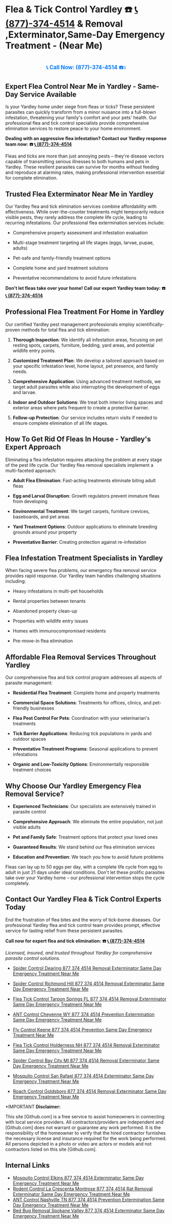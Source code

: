# Flea & Tick Control Yardley ☎️ [📞 (877)-374-4514](https://pest-control-4514.netlify.app) & Removal ,Exterminator,Same-Day Emergency Treatment - (Near Me) 
# 

<p align="center" style="font-size: 1.2em; font-weight: bold; margin: 20px 0;">
  <a href="https://pest-control-4514.netlify.app" target="_blank" style="color: #007BFF; text-decoration: none;">📞 Call Now: (877)-374-4514 ☎️💧</a>
</p>

## Expert Flea Control Near Me in Yardley - Same-Day Service Available

Is your Yardley home under siege from fleas or ticks? These persistent parasites can quickly transform from a minor nuisance into a full-blown infestation, threatening your family's comfort and your pets' health. Our professional flea and tick control specialists provide comprehensive elimination services to restore peace to your home environment.

**Dealing with an aggressive flea infestation? Contact our Yardley response team now: ☎️ [📞 (877)-374-4514](https://pest-control-4514.netlify.app)**

Fleas and ticks are more than just annoying pests – they're disease vectors capable of transmitting serious illnesses to both humans and pets in Yardley. These resilient parasites can survive for months without feeding and reproduce at alarming rates, making professional intervention essential for complete elimination.

## Trusted Flea Exterminator Near Me in Yardley

Our Yardley flea and tick elimination services combine affordability with effectiveness. While over-the-counter treatments might temporarily reduce visible pests, they rarely address the complete life cycle, leading to recurring infestations. Our professional flea extermination services include:

- Comprehensive property assessment and infestation evaluation  

- Multi-stage treatment targeting all life stages (eggs, larvae, pupae, adults)  

- Pet-safe and family-friendly treatment options  

- Complete home and yard treatment solutions  

- Preventative recommendations to avoid future infestations  

**Don't let fleas take over your home! Call our expert Yardley team today: ☎️ [📞 (877)-374-4514](https://pest-control-4514.netlify.app)**

## Professional Flea Treatment For Home in Yardley

Our certified Yardley pest management professionals employ scientifically-proven methods for total flea and tick elimination:

1. **Thorough Inspection**: We identify all infestation areas, focusing on pet resting spots, carpets, furniture, bedding, yard areas, and potential wildlife entry points.  

2. **Customized Treatment Plan**: We develop a tailored approach based on your specific infestation level, home layout, pet presence, and family needs.  

3. **Comprehensive Application**: Using advanced treatment methods, we target adult parasites while also interrupting the development of eggs and larvae.  

4. **Indoor and Outdoor Solutions**: We treat both interior living spaces and exterior areas where pets frequent to create a protective barrier.  

5. **Follow-up Protection**: Our service includes return visits if needed to ensure complete elimination of all life stages.  

## How To Get Rid Of Fleas In House - Yardley's Expert Approach

Eliminating a flea infestation requires attacking the problem at every stage of the pest life cycle. Our Yardley flea removal specialists implement a multi-faceted approach:

- **Adult Flea Elimination**: Fast-acting treatments eliminate biting adult fleas  

- **Egg and Larval Disruption**: Growth regulators prevent immature fleas from developing  

- **Environmental Treatment**: We target carpets, furniture crevices, baseboards, and pet areas  

- **Yard Treatment Options**: Outdoor applications to eliminate breeding grounds around your property  

- **Preventative Barrier**: Creating protection against re-infestation  

## Flea Infestation Treatment Specialists in Yardley

When facing severe flea problems, our emergency flea removal service provides rapid response. Our Yardley team handles challenging situations including:

- Heavy infestations in multi-pet households  

- Rental properties between tenants  

- Abandoned property clean-up  

- Properties with wildlife entry issues  

- Homes with immunocompromised residents  

- Pre-move-in flea elimination  

## Affordable Flea Removal Services Throughout Yardley

Our comprehensive flea and tick control program addresses all aspects of parasite management:

- **Residential Flea Treatment**: Complete home and property treatments  

- **Commercial Space Solutions**: Treatments for offices, clinics, and pet-friendly businesses  

- **Flea Pest Control For Pets**: Coordination with your veterinarian's treatments  

- **Tick Barrier Applications**: Reducing tick populations in yards and outdoor spaces  

- **Preventative Treatment Programs**: Seasonal applications to prevent infestations  

- **Organic and Low-Toxicity Options**: Environmentally responsible treatment choices  

## Why Choose Our Yardley Emergency Flea Removal Service?

- **Experienced Technicians**: Our specialists are extensively trained in parasite control  

- **Comprehensive Approach**: We eliminate the entire population, not just visible adults  

- **Pet and Family Safe**: Treatment options that protect your loved ones  

- **Guaranteed Results**: We stand behind our flea elimination services  

- **Education and Prevention**: We teach you how to avoid future problems  

Fleas can lay up to 50 eggs per day, with a complete life cycle from egg to adult in just 21 days under ideal conditions. Don't let these prolific parasites take over your Yardley home – our professional intervention stops the cycle completely.

## Contact Our Yardley Flea & Tick Control Experts Today

End the frustration of flea bites and the worry of tick-borne diseases. Our professional Yardley flea and tick control team provides prompt, effective service for lasting relief from these persistent parasites.

**Call now for expert flea and tick elimination: ☎️ [📞 (877)-374-4514](https://pest-control-4514.netlify.app)**

*Licensed, insured, and trusted throughout Yardley for comprehensive parasite control solutions.*


- [Spider Control Dearing 877 374 4514 Removal Exterminator Same Day Emergency Treatment Near Me](https://github.com/allyoucaneatsushiin/pest-control/blob/main/Spider-Control-Dearing-877-374-4514-Removal-Exterminator-Same-Day-Emergency-Treatment-Near-Me.md)
- [Spider Control Richmond Hill 877 374 4514 Removal Exterminator Same Day Emergency Treatment Near Me](https://github.com/allyoucaneatsushiin/pest-control/blob/main/Spider-Control-Richmond-Hill-877-374-4514-Removal-Exterminator-Same-Day-Emergency-Treatment-Near-Me.md)
- [Flea Tick Control Tarpon Springs FL 877 374 4514 Removal Exterminator Same Day Emergency Treatment Near Me](https://github.com/allyoucaneatsushiin/pest-control/blob/main/Flea-Tick-Control-Tarpon-Springs-FL-877-374-4514-Removal-Exterminator-Same-Day-Emergency-Treatment-Near-Me.md)


- [ANT Control Cheyenne WY 877 374 4514 Prevention Extermination Same Day Emergency Treatment Near Me](https://github.com/allyoucaneatsushiin/pest-control/blob/main/ANT-Control-Cheyenne-WY-877-374-4514-Prevention-Extermination-Same-Day-Emergency-Treatment-Near-Me.md)
- [Fly Control Keene 877 374 4514 Prevention Same Day Emergency Treatment Near Me](https://github.com/allyoucaneatsushiin/pest-control/blob/main/Fly-Control-Keene-877-374-4514-Prevention-Same-Day-Emergency-Treatment-Near-Me.md)
- [Flea Tick Control Holderness NH 877 374 4514 Removal Exterminator Same Day Emergency Treatment Near Me](https://github.com/allyoucaneatsushiin/pest-control/blob/main/Flea-Tick-Control-Holderness-NH-877-374-4514-Removal-Exterminator-Same-Day-Emergency-Treatment-Near-Me.md)


- [Spider Control Bay City MI 877 374 4514 Removal Exterminator Same Day Emergency Treatment Near Me](https://github.com/allyoucaneatsushiin/pest-control/blob/main/Spider-Control-Bay-City-MI-877-374-4514-Removal-Exterminator-Same-Day-Emergency-Treatment-Near-Me.md)
- [Mosquito Control San Rafael 877 374 4514 Exterminator Same Day Emergency Treatment Near Me](https://github.com/allyoucaneatsushiin/pest-control/blob/main/Mosquito-Control-San-Rafael-877-374-4514-Exterminator-Same-Day-Emergency-Treatment-Near-Me.md)
- [Roach Control Goldsboro 877 374 4514 Removal Exterminator Same Day Emergency Treatment Near Me](https://github.com/allyoucaneatsushiin/pest-control/blob/main/Roach-Control-Goldsboro-877-374-4514-Removal-Exterminator-Same-Day-Emergency-Treatment-Near-Me.md)


*IMPORTANT **Disclaimer:**  

This site [Github.com] is a free service to assist homeowners in connecting with local service providers. All contractors/providers are independent and [Github.com] does not warrant or guarantee any work performed. It is the responsibility of the homeowner to verify that the hired contractor furnishes the necessary license and insurance required for the work being performed. All persons depicted in a photo or video are actors or models and not contractors listed on this site [Github.com].


## Internal Links
- [Mosquito Control Elkins 877 374 4514 Exterminator Same Day Emergency Treatment Near Me](https://github.com/allyoucaneatsushiin/pest-control/blob/main/Mosquito-Control-Elkins-877-374-4514-Exterminator-Same-Day-Emergency-Treatment-Near-Me.md)
- [Rodent Control La Crescenta Montrose 877 374 4514 Rat Removal Exterminator Same Day Emergency Treatment Near Me](https://github.com/allyoucaneatsushiin/pest-control/blob/main/Rodent-Control-La-Crescenta-Montrose-877-374-4514-Rat-Removal-Exterminator-Same-Day-Emergency-Treatment-Near-Me.md)
- [ANT Control Nashville TN 877 374 4514 Prevention Extermination Same Day Emergency Treatment Near Me](https://github.com/allyoucaneatsushiin/pest-control/blob/main/ANT-Control-Nashville-TN-877-374-4514-Prevention-Extermination-Same-Day-Emergency-Treatment-Near-Me.md)
- [Bed Bug Removal Spokane Valley 877 374 4514 Exterminator Same Day Emergency Treatment Near Me](https://github.com/allyoucaneatsushiin/pest-control/blob/main/Bed-Bug-Removal-Spokane-Valley-877-374-4514-Exterminator-Same-Day-Emergency-Treatment-Near-Me.md)

